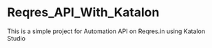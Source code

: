 # Reqres_API_With_Katalon

This is a simple project for Automation API on Reqres.in using Katalon Studio
